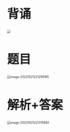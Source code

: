 # 背诵

<img src="https://cvp.oss-cn-shanghai.aliyuncs.com/picgo/202310221106730.png" style="zoom:50%;" />



# 题目

<img src="https://cvp.oss-cn-shanghai.aliyuncs.com/picgo/202310212212229.png" alt="image-20231021221258165" style="zoom:50%;" />



# 解析+答案

<img src="https://cvp.oss-cn-shanghai.aliyuncs.com/picgo/202310212213058.png" alt="image-20231021221315940" style="zoom:50%;" />



